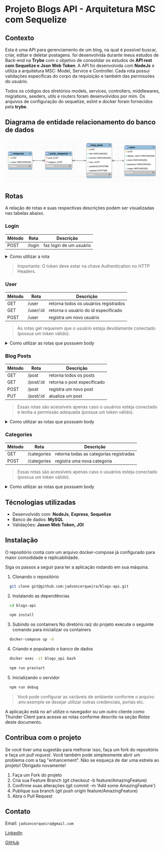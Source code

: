 # Projeto Blogs API - Arquitetura MSC com Sequelize

## Contexto

Esta é uma API para gerenciamento de um blog, na qual é possível buscar, criar, editar e deletar postagens. foi desenvolvida durante meus estudos de Back-end na **Trybe** com o objetivo de consolidar os estudos de **API rest com Sequelize e Json Web Token**. A API foi desenvolvida com **NodeJs** e utiliza a arquitetura MSC: Model, Service e Controller. Cada rota possui validações específicas do corpo da requisição e também das permissões do usuário.

Todos os códigos dos diretórios models, services, controllers, middlewares, migrations, seeders, utils e routers foram desenvolvidos por mim. Os arquivos de configuração do sequelize, eslint e docker foram fornecidos pela **trybe**.

## Diagrama de entidade relacionamento do banco de dados

![diagrama entidade relacionamento](./images/diagrama-er.png)

## Rotas

A relação de rotas e suas respectivas descrições podem ser visualizadas nas tabelas abaixo.

### Login

| Método | Rota   | Descrição               |
| ------ | ------ | ----------------------- |
| POST   | /login | faz login de um usuário |

<details>
<summary>Como utilizar a rota</summary>

1. Login de um usuário já cadastrado

- O corpo da requisição deverá seguir o formato abaixo:

```js
{
  "email": "lewishamilton@gmail.com",
  "password": "123456"
}
```

- Caso não haja erro de validação o retorno deve ser um json web token.

```js
{
  "token": "eyJhbGciOiJIUzI1NiIsInR5cCI6IkpXVCJ9.eyJwYXlsb2FkIjp7ImlkIjo1LCJkaXNwbGF5TmFtZSI6InVzdWFyaW8gZGUgdGVzdGUiLCJlbWFpbCI6InRlc3RlQGVtYWlsLmNvbSIsImltYWdlIjoibnVsbCJ9LCJpYXQiOjE2MjAyNDQxODcsImV4cCI6MTYyMDY3NjE4N30.Roc4byj6mYakYqd9LTCozU1hd9k_Vw5IWKGL4hcCVG8"
}
```

</details>

> Importante: O token deve estar na chave Authentication no HTTP Headers.

### User

| Método | Rota      | Descrição                             |
| ------ | --------- | ------------------------------------- |
| GET    | /user     | retorna todos os usuários registrados |
| GET    | /user/:id | retorna o usuário do id especificado  |
| POST   | /user     | registra um novo usuário              |

> As rotas get requerem que o usuário esteja devidamente conectado (possua um token válido).

<details>
<summary>Como utilizar as rotas que possuem body</summary>

1. Registro de novo user

- O corpo da requisição deverá seguir o formato abaixo:

```js
{
  "displayName": "Brett Wiltshire",
  "email": "brett@email.com",
  "password": "123456",
  "image": "http://4.bp.blogspot.com/_YA50adQ-7vQ/S1gfR_6ufpI/AAAAAAAAAAk/1ErJGgRWZDg/S45/brett.png"
  // a imagem não é obrigatória
}
```

- Caso não haja erro de validação o retorno deve ser um json web token.

```js
{
  "token": "eyJhbGciOiJIUzI1NiIsInR5cCI6IkpXVCJ9.eyJwYXlsb2FkIjp7ImlkIjo1LCJkaXNwbGF5TmFtZSI6InVzdWFyaW8gZGUgdGVzdGUiLCJlbWFpbCI6InRlc3RlQGVtYWlsLmNvbSIsImltYWdlIjoibnVsbCJ9LCJpYXQiOjE2MjAyNDQxODcsImV4cCI6MTYyMDY3NjE4N30.Roc4byj6mYakYqd9LTCozU1hd9k_Vw5IWKGL4hcCVG8"
}
```

</details>

### Blog Posts

| Método | Rota      | Descrição                   |
| ------ | --------- | --------------------------- |
| GET    | /post     | retorna todos os posts      |
| GET    | /post/:id | retorna o post especificado |
| POST   | /post     | registra um novo post       |
| PUT    | /post/:id | atualiza um post            |

> Essas rotas são acessíveis apenas caso o usuários esteja conectado e tenha a permissão adequada (possua um token válido).

<details>
<summary>Como utilizar as rotas que possuem body</summary>

1. Registro de novo post

- O corpo da requisição deverá seguir o formato abaixo:

```js
{
  "title": "Latest updates, August 1st",
  "content": "The whole text for the blog post goes here in this key",
  "categoryIds": [1, 2]
}
```

- Caso não haja erro de validação o resultado esperado deve ser algo como:

```js
{
  "id": 3,
  "title": "Latest updates, August 1st",
  "content": "The whole text for the blog post goes here in this key",
  "userId": 1,
  "updated": "2022-05-18T18:00:01.196Z",
  "published": "2022-05-18T18:00:01.196Z"
}
```

2. Atualização de post

- O corpo da requisição deverá seguir o formato abaixo:

```js
{
  "title": "Latest updates, August 1st",
  "content": "The whole text for the blog post goes here in this key"
}
```

- Caso não haja erro de validação o resultado esperado deve ser algo como:

```js
{
  "id": 3,
  "title": "Latest updates, August 1st",
  "content": "The whole text for the blog post goes here in this key",
  "userId": 1,
  "published": "2022-05-18T18:00:01.000Z",
  "updated": "2022-05-18T18:07:32.000Z",
  "user": {
    "id": 1,
    "displayName": "Lewis Hamilton",
    "email": "lewishamilton@gmail.com",
    "image": "https://upload.wikimedia.org/wikipedia/commons/1/18/Lewis_Hamilton_2016_Malaysia_2.jpg"
  },
  "categories": [
    {
      "id": 1,
      "name": "Inovação"
    },
    {
      "id": 2,
      "name": "Escola"
    }
  ]
}
```

</details>

### Categories

| Método | Rota        | Descrição                               |
| ------ | ----------- | --------------------------------------- |
| GET    | /categories | retorna todas as categorias registradas |
| POST   | /categories | registra uma nova categoria             |

> Essas rotas são acessíveis apenas caso o usuários esteja conectado (possua um token válido).

<details>
<summary>Como utilizar as rotas que possuem body</summary>

1. Registro de nova categoria

- O corpo da requisição deverá seguir o formato abaixo:

```js
{
  "name": "Typescript"
}
```

- Caso não haja erro de validação o retorno deve ser:

```js
{
  "id": 3,
  "name": "Typescript"
}
```

</details>

## Técnologias utilizadas

- Desenvolvido com: **NodeJs**, **Express**, **Sequelize**
- Banco de dados: **MySQL**
- Validações: **Jason Web Token, JOI**

## Instalação

O repositório conta com um arquivo docker-compose já configurado para maior comodidade e replicabilidade.

Siga os passos a seguir para ter a aplicação rodando em sua máquina.

1. Clonando o repositório

```sh
  git clone git@github.com:jadsoncerqueira/blogs-api.git
```

2. Instalando as dependências

```sh
  cd blogs-api
```

```sh
  npm install
```

3. Subindo os containers
   No diretório raiz do projeto execute o seguinte comando para inicializar os containers

```sh
  docker-compose up -d
```

4. Criando e populando o banco de dados

```sh
  docker exec -it blogs_api bash
```

```sh
  npm run prestart
```

5. Inicializando o servidor

```sh
  npm run debug
```

> Você pode configurar as variáveis de ambiente conforme o arquivo .env.exemple se desejar utilizar outras credenciais, portas etc.

A aplicação está no ar! utilize o navegador ou um outro cliente como Thunder Client para acesse as rotas conforme descrito na seção _Rotas_ deste documento.

## Contribua com o projeto

Se você tiver uma sugestão para melhorar isso, faça um fork do repositório e faça um _pull request_. Você também pode simplesmente abrir um problema com a tag "enhancement". Não se esqueça de dar uma estrela ao projeto! Obrigado novamente!

1. Faça um Fork do projeto
2. Cria sua Feature Branch (git checkout -b feature/AmazingFeature)
3. Confirme suas alterações (git commit -m 'Add some AmazingFeature')
4. Publique sua branch (git push origin feature/AmazingFeature)
5. Abra o Pull Request

## Contato

Email: `jadsoncerqueira@gmail.com`

[LinkedIn](https://www.linkedin.com/in/jadsoncerqueira/)

[GitHub](https://github.com/jadsoncerqueira/)
